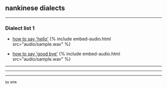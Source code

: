 ## nankinese dialects

---

### Dialect list 1

- [how to say 'hello'](/#)
{% include embed-audio.html src="audio/sample.wav" %}


- [how to say 'good bye'](/#)
{% include embed-audio.html src="audio/sample.wav" %}

---
---



---
<p style="font-size:11px">by whk</p>
